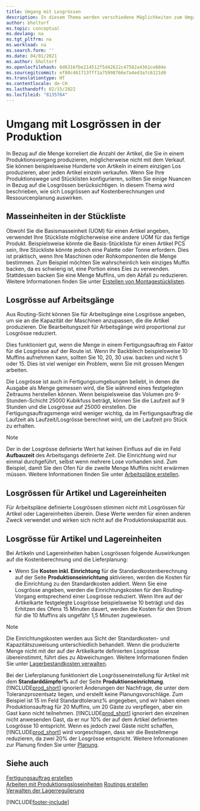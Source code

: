 ```yaml
---
title: Umgang mit Losgrössen
description: In diesem Thema werden verschiedene Möglichkeiten zum Umgang mit Losgrössen beschrieben.
author: bholtorf
ms.topic: conceptual
ms.devlang: na
ms.tgt_pltfrm: na
ms.workload: na
ms.search.form: ''
ms.date: 04/01/2021
ms.author: bholtorf
ms.openlocfilehash: 6d6316fbe214512f5d42622c47502a4361ce604e
ms.sourcegitcommit: ef80c461713fff1a75998766e7a4ed3a7c6121d0
ms.translationtype: HT
ms.contentlocale: de-CH
ms.lasthandoff: 02/15/2022
ms.locfileid: "8135764"
---
```

# <a name="handling-lot-sizes-in-production"></a>Umgang mit Losgrössen in der Produktion
In Bezug auf die Menge korreliert die Anzahl der Artikel, die Sie in einem Produktionsvorgang produzieren, möglicherweise nicht mit dem Verkauf. Sie können beispielsweise Hunderte von Artikeln in einem einzigen Los produzieren, aber jeden Artikel einzeln verkaufen. Wenn Sie Ihre Produktionswege und Stücklisten konfigurieren, sollten Sie einige Nuancen in Bezug auf die Losgrössen berücksichtigen. In diesem Thema wird beschrieben, wie sich Losgrössen auf Kostenberechnungen und Ressourcenplanung auswirken.

## <a name="units-of-measure-in-production-bill-of-materials"></a>Masseinheiten in der Stückliste
Obwohl Sie die Basismasseinheit (UOM) für einen Artikel angeben, verwendet Ihre Stückliste möglicherweise eine andere UOM für das fertige Produkt. Beispielsweise könnte die Basis-Stückliste für einen Artikel PCS sein, Ihre Stückliste könnte jedoch eine Palette oder Tonne erfordern. Dies ist praktisch, wenn Ihre Maschinen oder Rohkomponenten die Menge bestimmen. Zum Beispiel möchten Sie wahrscheinlich kein einziges Muffin backen, da es schwierig ist, eine Portion eines Eies zu verwenden. Stattdessen backen Sie eine Menge Muffins, um den Abfall zu reduzieren. Weitere Informationen finden Sie unter [Erstellen von Montagestücklisten](production-how-to-create-production-boms.md).

## <a name="lot-size-on-routing-lines"></a>Losgrösse auf Arbeitsgänge
Aus Routing-Sicht können Sie für Arbeitsgänge eine Losgrösse angeben, um sie an die Kapazität der Maschinen anzupassen, die die Artikel produzieren. Die Bearbeitungszeit für Arbeitsgänge wird proportional zur Losgrösse reduziert. 

Dies funktioniert gut, wenn die Menge in einem Fertigungsauftrag ein Faktor für die Losgrösse auf der Route ist. Wenn Ihr Backblech beispielsweise 10 Muffins aufnehmen kann, sollten Sie 10, 20, 30 usw. backen und nicht 5 oder 15.  Dies ist viel weniger ein Problem, wenn Sie mit grossen Mengen arbeiten.

Die Losgrösse ist auch in Fertigungsumgebungen beliebt, in denen die Ausgabe als Menge gemessen wird, die Sie während eines festgelegten Zeitraums herstellen können. Wenn beispielsweise das Volumen pro 9-Stunden-Schicht 25000 Kubikfuss beträgt, können Sie die Laufzeit auf 9 Stunden und die Losgrösse auf 25000 einstellen.
Die Fertigungsauftragsmenge wird weniger wichtig, da im Fertigungsauftrag die Laufzeit als Laufzeit/Losgrösse berechnet wird, um die Laufzeit pro Stück zu erhalten.
 
> [!NOTE]
> Der in der Losgrösse definierte Wert hat keinen Einfluss auf die im Feld **Aufbauzeit** des Arbeitsgangs definierte Zeit. Die Einrichtung wird nur einmal durchgeführt, selbst wenn mehrere Lose vorhanden sind. Zum Beispiel, damit Sie den Ofen für die zweite Menge Muffins nicht erwärmen müssen. Weitere Informationen finden Sie unter [Arbeitspläne erstellen](production-how-to-create-routings.md).

## <a name="lot-sizes-for-items-and-stockkeeping-units"></a>Losgrössen für Artikel und Lagereinheiten
Für Arbeitspläne definierte Losgrössen stimmen nicht mit Losgrössen für Artikel oder Lagereinheiten überein. Diese Werte werden für einen anderen Zweck verwendet und wirken sich nicht auf die Produktionskapazität aus. 

## <a name="lot-size-on-item-and-stockkeeping-units"></a>Losgrösse für Artikel und Lagereinheiten
Bei Artikeln und Lagereinheiten haben Losgrössen folgende Auswirkungen auf die Kostenberechnung und die Lieferplanung:

* Wenn Sie **Kosten inkl. Einrichtung** für die Standardkostenberechnung auf der Seite **Produktionseinrichtung** aktivieren, werden die Kosten für die Einrichtung zu den Standardkosten addiert. Wenn Sie eine Losgrösse angeben, werden die Einrichtungskosten für den Routing-Vorgang entsprechend einer Losgrösse reduziert. Wenn Ihre auf der Artikelkarte festgelegte Losgrösse beispielsweise 10 beträgt und das Erhitzen des Ofens 15 Minuten dauert, werden die Kosten für den Strom für die 10 Muffins als ungefähr 1,5 Minuten zugewiesen. 

> [!NOTE]
> Die Einrichtungskosten werden aus Sicht der Standardkosten- und Kapazitätszuweisung unterschiedlich behandelt. Wenn die produzierte Menge nicht mit der auf der Artikelkarte definierten Losgrösse übereinstimmt, führt dies zu Abweichungen. Weitere Informationen finden Sie unter [Lagerbestandkosten verwalten](finance-manage-inventory-costs.md). <!--not sure that I got this part right seems to repeat the first example.-->

Bei der Lieferplanung funktioniert die Losgrösseneinstellung für Artikel mit dem **Standarddämpfer%** auf der Seite **Produktionseinrichtung**. [!INCLUDE[prod_short](includes/prod_short.md)] ignoriert Änderungen der Nachfrage, die unter dem Toleranzprozentsatz liegen, und erstellt keine Planungsvorschläge. Zum Beispiel ist 15 im Feld Standardtoleranz% angegeben, und wir haben einen Produktionsauftrag für 20 Muffins, um 20 Gäste zu verpflegen, aber ein Gast kann nicht teilnehmen. [!INCLUDE[prod_short](includes/prod_short.md)] ignoriert den einzelnen nicht anwesenden Gast, da er nur 10% der auf dem Artikel definierten Losgrösse 10 entspricht. Wenn es jedoch zwei Gäste nicht schaffen, [!INCLUDE[prod_short](includes/prod_short.md)] wird vorgeschlagen, dass wir die Bestellmenge reduzieren, da zwei 20% der Losgrösse entspricht. Weitere Informationen zur Planung finden Sie unter [Planung](production-planning.md).

## <a name="see-also"></a>Siehe auch
[Fertigungsauftrag erstellen](production-how-to-create-production-boms.md)  
[Arbeiten mit Produktionsgsloseinheiten](production-how-to-use-the-manufacturing-batch-unit-of-measure.md)
[Routings erstellen](production-how-to-create-routings.md)  
[Verwalten der Lagerregulierung](finance-manage-inventory-costs.md)


[!INCLUDE[footer-include](includes/footer-banner.md)]